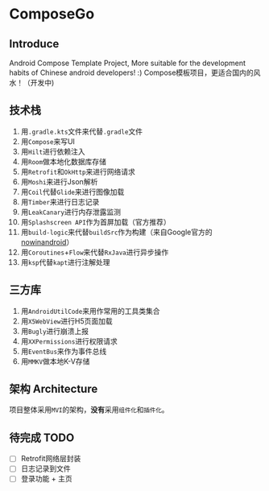 # ComposeGo

## Introduce
Android Compose Template Project, More suitable for the development habits of Chinese android developers! :)
Compose模板项目，更适合国内的风水！（开发中)

## 技术栈
1. 用`.gradle.kts`文件来代替`.gradle`文件
2. 用`Compose`来写UI
3. 用`Hilt`进行依赖注入
4. 用`Room`做本地化数据库存储
5. 用`Retrofit`和`OkHttp`来进行网络请求
6. 用`Moshi`来进行Json解析
7. 用`Coil`代替`Glide`来进行图像加载
8. 用`Timber`来进行日志记录
9. 用`LeakCanary`进行内存泄露监测
10. 用`Splashscreen API`作为首屏加载（官方推荐）
11. 用`build-logic`来代替`buildSrc`作为构建（来自Google官方的 [nowinandroid](https://github.com/android/nowinandroid)） 
12. 用`Coroutines`+`Flow`来代替`RxJava`进行异步操作
13. 用`ksp`代替`kapt`进行注解处理


## 三方库
1. 用`AndroidUtilCode`来用作常用的工具类集合
2. 用`X5WebView`进行H5页面加载
3. 用`Bugly`进行崩溃上报
4. 用`XXPermissions`进行权限请求
5. 用`EventBus`来作为事件总线
6. 用`MMKV`做本地K-V存储

## 架构 Architecture

项目整体采用`MVI`的架构，**没有**采用`组件化`和`插件化`。

## 待完成 TODO
- [ ] Retrofit网络层封装
- [ ] 日志记录到文件
- [ ] 登录功能 + 主页